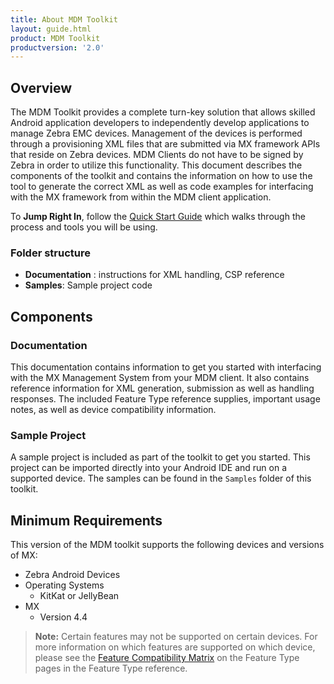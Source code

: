 ```yaml
---
title: About MDM Toolkit
layout: guide.html
product: MDM Toolkit
productversion: '2.0'
---
```


## Overview
The MDM Toolkit provides a complete turn-key solution that allows skilled Android application developers to independently develop applications to manage Zebra EMC devices. Management of the devices is performed through a provisioning XML files that are submitted via MX framework APIs that reside on Zebra devices. MDM Clients do not have to be signed by Zebra in order to utilize this functionality. This document describes the components of the toolkit and contains the information on how to use the tool to generate the correct XML as well as code examples for interfacing with the MX framework from within the MDM client application.

To **Jump Right In**, follow the [Quick Start Guide](/mdmtk/2-0/tutorial/) which walks through the process and tools you will be using.


### Folder structure
* **Documentation** : instructions for XML handling, CSP reference
* **Samples**: Sample project code

## Components

### Documentation
This documentation contains information to get you started with interfacing with the MX Management System from your MDM client. It also contains reference information for XML generation, submission as well as handling responses. The included Feature Type reference supplies, important usage notes, as well as device compatibility information.

### Sample Project
A sample project is included as part of the toolkit to get you started. This project can be imported directly into your Android IDE and run on a supported device. The samples can be found in the `Samples` folder of this toolkit.


## Minimum Requirements
This version of the MDM toolkit supports the following devices and versions of MX:

* Zebra Android Devices
* Operating Systems
	* KitKat or JellyBean
* MX
	* Version 4.4

>**Note:** Certain features may not be supported on certain devices. For more information on which features are supported on which device, please see the [Feature Compatibility Matrix](/mdmtk/2-0/mx/compatibility) on the Feature Type pages in the Feature Type reference.